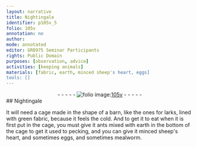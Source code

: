 ```yaml
---
layout: narrative
title: Nightingale
identifier: p105v_5
folio: 105v
annotation: no
author:
mode: annotated
editor: GR8975 Seminar Participants
rights: Public Domain
purposes: [observation, advice]
activities: [keeping animals]
materials: [fabric, earth, minced sheep's heart, eggs]
tools: []
---
```


 <div class="folio" align="center">- - - - - <a href="http://gallica.bnf.fr/ark:/12148/btv1b10500001g/f216.image" target="_blank"><img src="https://cu-mkp.github.io/GR8975-edition/assets/photo-icon.png" alt="folio image: " style="display:inline-block; margin-bottom:-3px;"/>105v</a> - - - - - </div>   
## <span class="animal">Nightingale</span>

 
<span class="activity"></span>It will need a cage made in the shape of a barn, like the ones for <span class="animal">larks</span>, lined with <span class="color">green</span> <span class="material">fabric</span>, because it feels the cold. And to get it to eat when it is first put in the cage, you must give it <span class="animal">ants</span> mixed with <span class="material">earth</span> in the bottom of the cage to get it used to pecking, and you can give it <span class="material">minced <span class="animal">sheep</span>'s heart</span>, and sometimes <span class="material">eggs</span>, and sometimes <span class="animal">mealworm</span>.
 